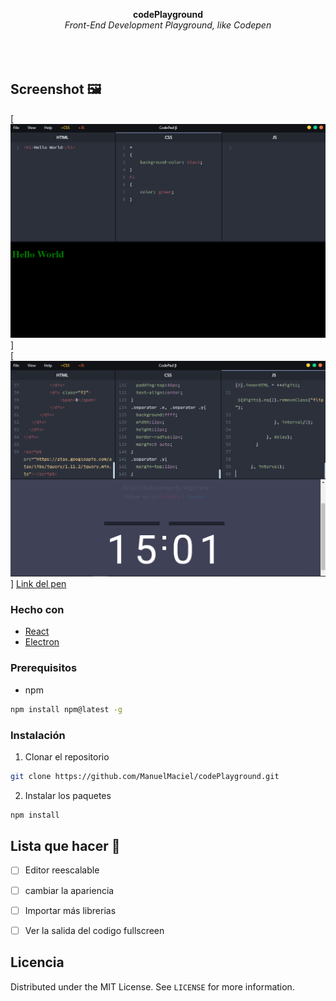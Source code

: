 <p align="center">
  <b>codePlayground</b><br>
  <i>Front-End Development Playground, like Codepen</i><br><br>
  <br><br>
</p>

## Screenshot 🖼️

[<img alt='codePlayground' src="https://raw.githubusercontent.com/ManuelMaciel/codePlayground/master/build/img/img1.png">]
</br >
[<img alt='codePlayground' src="https://raw.githubusercontent.com/ManuelMaciel/codePlayground/master/build/img/img2.png">]
[Link del pen](https://codepen.io/virgilpana/pen/aObdPv)

### Hecho con

* [React](https://es.reactjs.org)
* [Electron](https://www.electronjs.org)

### Prerequisitos

* npm
```sh
npm install npm@latest -g
```

### Instalación

1. Clonar el repositorio
```sh
git clone https://github.com/ManuelMaciel/codePlayground.git
```
2. Instalar los paquetes
```sh
npm install
```

## Lista que hacer 🌈

- [ ] Editor reescalable
- [ ] cambiar la apariencia
- [ ] Importar más librerias
- [ ] Ver la salida del codigo fullscreen


## Licencia

Distributed under the MIT License. See `LICENSE` for more information.

